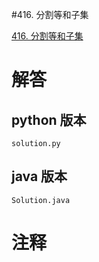 #416. 分割等和子集

[416. 分割等和子集](https://leetcode.cn/problems/partition-equal-subset-sum?envType=featured-list&envId=2cktkvj?envType=featured-list&envId=2cktkvj)
                 
# 解答
                 
## python 版本

````include python
solution.py
````


## java 版本



````include java
Solution.java
````
                 

# 注释